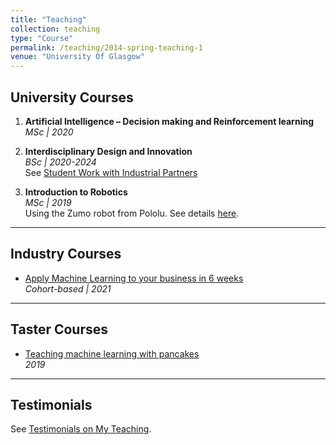 ```yaml
---
title: "Teaching"
collection: teaching
type: "Course"
permalink: /teaching/2014-spring-teaching-1
venue: "University Of Glasgow"
---
```



## University Courses

1. **Artificial Intelligence – Decision making and Reinforcement learning**  
   _MSc | 2020_

2. **Interdisciplinary Design and Innovation**  
   _BSc | 2020-2024_  
   See [Student Work with Industrial Partners](https://design-and-innovation-2023.github.io/website/)

3. **Introduction to Robotics**  
   _MSc | 2019_  
   Using the Zumo robot from Pololu. See details [here](https://github.com/jgrizou/CRI-UE-Robotics).

---

## Industry Courses

- [Apply Machine Learning to your business in 6 weeks](https://mlmasterclass.carrd.co/)  
  _Cohort-based | 2021_

---

## Taster Courses

- [Teaching machine learning with pancakes](https://jgrizou.com/teaching/pancakes)  
  _2019_

---

## Testimonials

See [Testimonials on My Teaching](http://jgrizou.com/testimonials).
